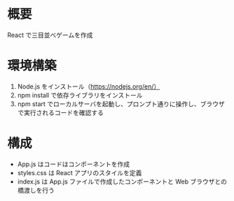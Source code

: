 # 概要

 React で三目並べゲームを作成

# 環境構築

1. Node.js をインストール（https://nodejs.org/en/）
2. npm install で依存ライブラリをインストール
3. npm start でローカルサーバを起動し、プロンプト通りに操作し、ブラウザで実行されるコードを確認する

# 構成
- App.js はコードはコンポーネントを作成
- styles.css は React アプリのスタイルを定義
- index.js は App.js ファイルで作成したコンポーネントと Web ブラウザとの橋渡しを行う
